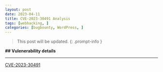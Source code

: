 ```yaml
---
layout: post
date: 2023-04-11
title: CVE-2023-30491 Analysis
tags: [webhacking, ]
categories: [bugbounty, WordPress, ]
---
```



> This post will be updated.
{: .prompt-info }


**## Vulenerability details**


---



[CVE-2023-30491](https://cve.mitre.org/cgi-bin/cvename.cgi?name=CVE-2023-30491)

